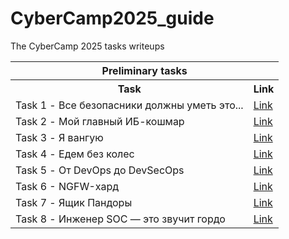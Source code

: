 # CyberCamp2025_guide
The CyberCamp 2025 tasks writeups  

<table>
  <tr>
    <th colspan="2">Preliminary tasks</th>
  </tr>
  <tr>
    <th>Task</th>
    <th>Link</th>
  </tr>
  <tr>
    <td>Task 1 - Все безопасники должны уметь это...</td>
    <td><a href="https://github.com/AronHopeless/CyberCamp2025_guide/blob/main/Task_1-3.md#%D0%B2%D1%81%D0%B5-%D0%B1%D0%B5%D0%B7%D0%BE%D0%BF%D0%B0%D1%81%D0%BD%D0%B8%D0%BA%D0%B8-%D0%B4%D0%BE%D0%BB%D0%B6%D0%BD%D1%8B-%D1%83%D0%BC%D0%B5%D1%82%D1%8C-%D1%8D%D1%82%D0%BE">Link</a></td>
  </tr>
  <tr>
    <td>Task 2 - Мой главный ИБ-кошмар</td>
    <td><a href="https://github.com/AronHopeless/CyberCamp2025_guide/blob/main/Task_1-3.md#%D0%BC%D0%BE%D0%B9-%D0%B3%D0%BB%D0%B0%D0%B2%D0%BD%D1%8B%D0%B9-%D0%B8%D0%B1-%D0%BA%D0%BE%D1%88%D0%BC%D0%B0%D1%80">Link</a></td>
  </tr>
  <tr>
    <td>Task 3 - Я вангую</td>
    <td><a href="https://github.com/AronHopeless/CyberCamp2025_guide/blob/main/Task_1-3.md#%D1%8F-%D0%B2%D0%B0%D0%BD%D0%B3%D1%83%D1%8E">Link</a></td>
  </tr>
  <tr>
    <td>Task 4 - Едем без колес</td>
    <td><a href="https://github.com/AronHopeless/CyberCamp2025_guide/blob/main/Task_4.md#%D0%B5%D0%B4%D0%B5%D0%BC-%D0%B1%D0%B5%D0%B7-%D0%BA%D0%BE%D0%BB%D1%91%D1%81">Link</a></td>
  </tr>
  <tr>
    <td>Task 5 - От DevOps до DevSecOps</td>
    <td><a href="">Link</a></td>
  </tr>
  <tr>
    <td>Task 6 - NGFW-хард</td>
    <td><a href="">Link</a></td>
  </tr>
  <tr>
    <td>Task 7 - Ящик Пандоры</td>
    <td><a href="">Link</a></td>
  </tr>
  <tr>
    <td>Task 8 - Инженер SOC — это звучит гордо</td>
    <td><a href="">Link</a></td>
  </tr>
</table>

